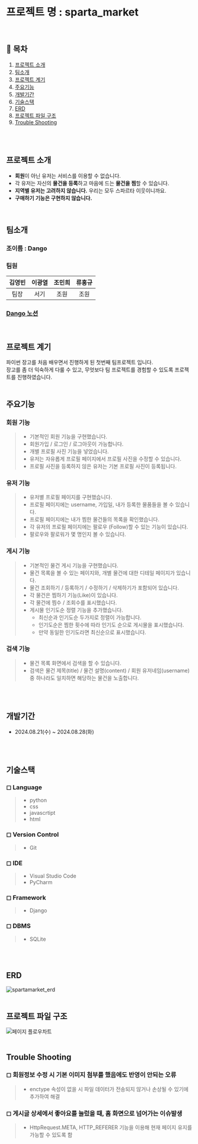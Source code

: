 # 프로젝트 명 : sparta_market
<br>


## 📖 목차
1. [프로젝트 소개](#프로젝트-소개)
2. [팀소개](#팀소개)
3. [프로젝트 계기](#프로젝트-계기)
4. [주요기능](#주요기능)
5. [개발기간](#개발기간)
6. [기술스택](#기술스택)
7. [ERD](#ERD)
8. [프로젝트 파일 구조](#프로젝트-파일-구조)
9. [Trouble Shooting](#trouble-shooting)

<br>
<br>

## 프로젝트 소개
- **회원**이 아닌 유저는 서비스를 이용할 수 없습니다.
- 각 유저는 자신의 **물건을 등록**하고 마음에 드는 **물건을 찜**할 수 있습니다.
- **지역별 유저는 고려하지 않습니다.** 우리는 모두 스파르타 이웃이니까요.
- **구매하기 기능은 구현하지 않습니다.**
<br>


## 팀소개
### 조이름 : Dango
### 팀원 
|김영빈|이광열|조민희|류홍규|
|:---:|:---:|:---:|:---:|
|팀장|서기|조원|조원|
### [Dango 노션](https://www.notion.so/teamsparta/3473d4ce9d3142ac815c5c989c97545c)

<br>


## 프로젝트 계기

파이썬 장고를 처음 배우면서 진행하게 된 첫번째 팀프로젝트 입니다. <br>
장고를 좀 더 익숙하게 다룰 수 있고, 무엇보다 팀 프로젝트를 경험할 수 있도록 프로젝트를 진행하였습니다.
<br>
<br>


## 주요기능
### 회원 기능

> * 기본적인 회원 기능을 구현했습니다.
> * 회원가입 / 로그인 / 로그아웃이 가능합니다.
> * 개별 프로필 사진 기능을 넣었습니다.
> * 유저는 자유롭게 프로필 페이지에서 프로필 사진을 수정할 수 있습니다.
> * 프로필 사진을 등록하지 않은 유저는 기본 프로필 사진이 등록됩니다.


### 유저 기능

> * 유저별 프로필 페이지를 구현했습니다.
> * 프로필 페이지에는 username, 가입일, 내가 등록한 물품들을 볼 수 있습니다.
> * 프로필 페이지에는 내가 찜한 물건들의 목록을 확인했습니다.
> * 각 유저의 프로필 페이지에는 팔로우 (Follow)할 수 있는 기능이 있습니다.
> * 팔로우와 팔로워가 몇 명인지 볼 수 있습니다.


### 게시 기능

> * 기본적인 물건 게시 기능을 구현했습니다.
> * 물건 목록을 볼 수 있는 페이지와, 개별 물건에 대한 디테일 페이지가 있습니다.
> * 물건 조회하기 / 등록하기 / 수정하기 / 삭제하기가 포함되어 있습니다.
> * 각 물건은 찜하기 기능(Like)이 있습니다.
> * 각 물건에 찜수 / 조회수를 표시했습니다.
> * 게시물 인기도순 정렬 기능을 추가했습니다.
>   - 최신순과 인기도순 두가지로 정렬이 가능합니다.
>   - 인기도순은 찜한 횟수에 따라 인기도 순으로 게시물을 표시했습니다.
>   - 만약 동일한 인기도라면 최신순으로 표시했습니다.


### 검색 기능

> * 물건 목록 화면에서 검색을 할 수 있습니다.
> * 검색은 물건 제목(title) / 물건 설명(content) / 회원 유저네임(username) 중 하나라도 일치하면 해당하는 물건을 노출합니다.
<br>
<br>


## 개발기간
- 2024.08.21(수) ~ 2024.08.28(화)
<br>
<br>


## 기술스택
### ◻ Language
> * python
> * css
> * javascrtipt
> * html
### ◻ Version Control
> * Git
### ◻ IDE
> * Visual Studio Code
> * PyCharm
### ◻ Framework
> * Django
### ◻ DBMS
> * SQLite
<br>
<br>


## ERD
![spartamarket_erd](https://github.com/user-attachments/assets/81d53f4e-e40a-4054-8d69-1919a15efa00)
<br>
<br>


## 프로젝트 파일 구조
![페이지 플로우차트](https://github.com/user-attachments/assets/681dcb45-e1bc-43e9-ac99-1c9a5b7e07e8)
<br>
<br>


## Trouble Shooting
### ◻ 회원정보 수정 시 기본 이미지 첨부를 했음에도 반영이 안되는 오류
> * enctype 속성이 없을 시 파일 데이터가 전송되지 않거나 손상될 수 있기에 추가하여 해결
### ◻ 게시글 상세에서 좋아요를 눌렀을 때, 홈 화면으로 넘어가는 이슈발생
> * HttpRequest.META, HTTP_REFERER 기능을 이용해 현재 페이지 유지를 가능할 수 있도록 함
